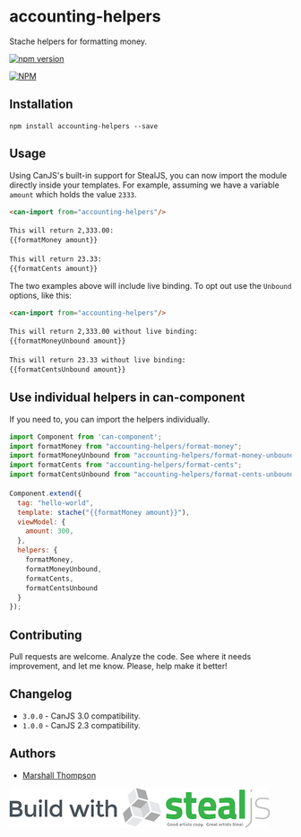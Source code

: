 # accounting-helpers
Stache helpers for formatting money.

[![npm version](https://badge.fury.io/js/accounting-helpers.svg)](https://badge.fury.io/js/accounting-helpers)

[![NPM](https://nodei.co/npm/accounting-helpers.png?downloads=true&downloadRank=true&stars=true)](https://nodei.co/npm/accounting-helpers/)

## Installation
```
npm install accounting-helpers --save
```

## Usage

Using CanJS's built-in support for StealJS, you can now import the module directly inside your templates.  For example, assuming we have a variable `amount` which holds the value `2333`.
```html
<can-import from="accounting-helpers"/>

This will return 2,333.00:
{{formatMoney amount}}

This will return 23.33:
{{formatCents amount}}
```

The two examples above will include live binding.  To opt out use the `Unbound` options, like this:
```html
<can-import from="accounting-helpers"/>

This will return 2,333.00 without live binding:
{{formatMoneyUnbound amount}}

This will return 23.33 without live binding:
{{formatCentsUnbound amount}}
```

## Use individual helpers in can-component
If you need to, you can import the helpers individually.

```js
import Component from 'can-component';
import formatMoney from "accounting-helpers/format-money";
import formatMoneyUnbound from "accounting-helpers/format-money-unbound";
import formatCents from "accounting-helpers/format-cents";
import formatCentsUnbound from "accounting-helpers/format-cents-unbound";

Component.extend({
  tag: "hello-world",
  template: stache("{{formatMoney amount}}"),
  viewModel: {
    amount: 300,
  },
  helpers: {
    formatMoney,
    formatMoneyUnbound,
    formatCents,
    formatCentsUnbound
  }
});
```

## Contributing
Pull requests are welcome. Analyze the code. See where it needs improvement, and let me know. Please, help make it better!

## Changelog
 - `3.0.0` - CanJS 3.0 compatibility.
 - `1.0.0` - CanJS 2.3 compatibility.

## Authors

- [Marshall Thompson](https://github.com/marshallswain)

[![Built with StealJS](./build-with-stealjs.jpg)](http://StealJS.com)

